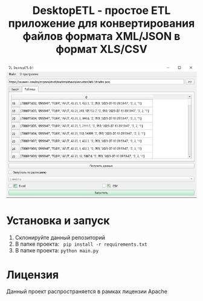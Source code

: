 
<h1 align="center">DesktopETL - простое ETL приложение для конвертирования файлов формата XML/JSON в формат XLS/CSV</h1>
<h3 align="center"><img src='./ui/img/demo_ru.png'></h3>



<h1>Установка и запуск</h1>

<ol>
<li> Склонируйте данный репозиторий </li>
<li> В папке проекта: <code> pip install -r requirements.txt </code></li>
<li> В папке проекта: <code>python main.py</code> </li>
</ol>


<h1>Лицензия</h1>
Данный проект распространяется в рамках лицензии Apache